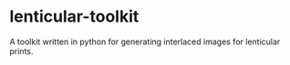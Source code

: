 # lenticular-toolkit

A toolkit written in python for generating interlaced images for lenticular prints.

